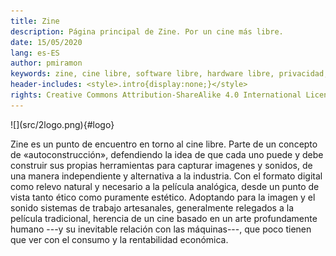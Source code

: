 ```yaml
---
title: Zine
description: Página principal de Zine. Por un cine más libre.
date: 15/05/2020
lang: es-ES
author: pmiramon
keywords: zine, cine libre, software libre, hardware libre, privacidad, tecnología libre, autonomia digital, magic lantern, coreboot, libreboot, thinkpad, EM272
header-includes: <style>.intro{display:none;}</style>
rights: Creative Commons Attribution-ShareAlike 4.0 International License
---
```


<div class="presentacion">
![](src/2logo.png){#logo}

Zine es un punto de encuentro en torno al cine libre. Parte de un concepto de «autoconstrucción», defendiendo la idea de que cada uno puede y debe construir sus propias herramientas para capturar imagenes y sonidos, de una manera independiente y alternativa a la industria. Con el formato digital como relevo natural y necesario a la película analógica, desde un punto de vista tanto ético como puramente estético. Adoptando para la imagen y el sonido sistemas de trabajo artesanales, generalmente relegados a la película tradicional, herencia de un cine basado en un arte profundamente humano ---y su inevitable relación con las máquinas---, que poco tienen que ver con el consumo y la rentabilidad económica.
</div>
